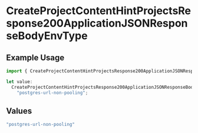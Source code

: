 # CreateProjectContentHintProjectsResponse200ApplicationJSONResponseBodyEnvType

## Example Usage

```typescript
import { CreateProjectContentHintProjectsResponse200ApplicationJSONResponseBodyEnvType } from "@vercel/sdk/models/operations/createproject.js";

let value:
  CreateProjectContentHintProjectsResponse200ApplicationJSONResponseBodyEnvType =
    "postgres-url-non-pooling";
```

## Values

```typescript
"postgres-url-non-pooling"
```